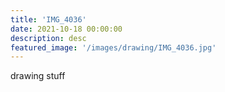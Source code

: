 ```yaml
---
title: 'IMG_4036'
date: 2021-10-18 00:00:00
description: desc
featured_image: '/images/drawing/IMG_4036.jpg'
---
```


drawing stuff